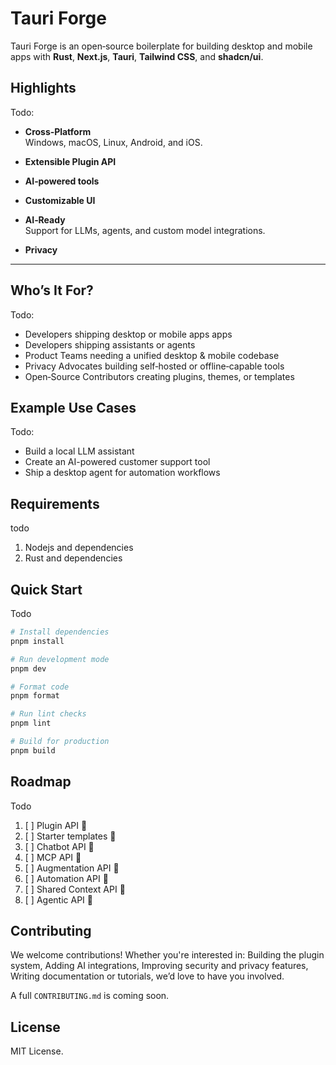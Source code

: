# Tauri Forge

Tauri Forge is an open‑source boilerplate for building desktop and mobile apps with **Rust**, **Next.js**, **Tauri**, **Tailwind CSS**, and **shadcn/ui**.

## Highlights

Todo:

- **Cross‑Platform**  
  Windows, macOS, Linux, Android, and iOS.

- **Extensible Plugin API**

- **AI‑powered tools**

- **Customizable UI**

- **AI‑Ready**  
  Support for LLMs, agents, and custom model integrations.

- **Privacy**

---

## Who’s It For?

Todo:

- Developers shipping desktop or mobile apps apps
- Developers shipping assistants or agents
- Product Teams needing a unified desktop & mobile codebase
- Privacy Advocates building self‑hosted or offline‑capable tools
- Open‑Source Contributors creating plugins, themes, or templates

## Example Use Cases

Todo:

- Build a local LLM assistant
- Create an AI-powered customer support tool
- Ship a desktop agent for automation workflows

## Requirements

todo

1. Nodejs and dependencies
2. Rust and dependencies

## Quick Start

Todo

```bash
# Install dependencies
pnpm install

# Run development mode
pnpm dev

# Format code
pnpm format

# Run lint checks
pnpm lint

# Build for production
pnpm build
```

## Roadmap

Todo

1. [ ] Plugin API 🚧
2. [ ] Starter templates 🚧
3. [ ] Chatbot API 🚧
4. [ ] MCP API 🚧
5. [ ] Augmentation API 🚧
6. [ ] Automation API 🚧
7. [ ] Shared Context API 🚧
8. [ ] Agentic API 🚧

## Contributing

We welcome contributions! Whether you're interested in: Building the plugin system, Adding AI integrations, Improving security and privacy features, Writing documentation or tutorials, we’d love to have you involved.

A full `CONTRIBUTING.md` is coming soon.

## License

MIT License.
